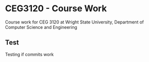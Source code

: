 # CEG3120 - Course Work
Course work for CEG 3120 at Wright State University, Department of Computer Science and Engineering

## Test

Testing if commits work

